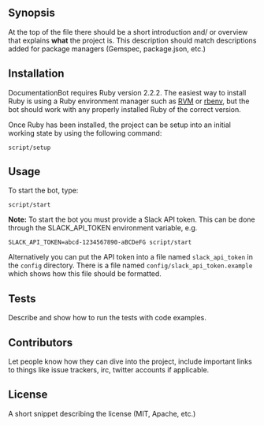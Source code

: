 ## Synopsis

At the top of the file there should be a short introduction and/ or overview that explains **what** the project is. This description should match descriptions added for package managers (Gemspec, package.json, etc.)

## Installation

DocumentationBot requires Ruby version 2.2.2. The easiest way to install Ruby is using a Ruby environment manager such as [RVM](http://rvm.io) or [rbenv](https://github.com/rbenv/rbenv), but the bot should work with any properly installed Ruby of the correct version.

Once Ruby has been installed, the project can be setup into an initial working state by using the following command:

`script/setup`

## Usage
To start the bot, type:

`script/start`

**Note:** To start the bot you must provide a Slack API token. This can be done through the SLACK_API_TOKEN environment variable, e.g.

`SLACK_API_TOKEN=abcd-1234567890-aBCDeFG script/start`

Alternatively you can put the API token into a file named `slack_api_token` in the `config` directory. There is a file named `config/slack_api_token.example` which shows how this file should be formatted.

## Tests

Describe and show how to run the tests with code examples.

## Contributors

Let people know how they can dive into the project, include important links to things like issue trackers, irc, twitter accounts if applicable.

## License

A short snippet describing the license (MIT, Apache, etc.)
